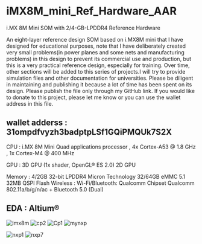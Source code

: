 # iMX8M_mini_Ref_Hardware_AAR
  i.MX 8M Mini SOM with 2/4-GB-LPDDR4 Reference Hardware

An eight-layer reference design SOM based on i.MX8M mini that I have designed for educational purposes, note that I have deliberately created very small problems(in power planes and some nets and manufacturing problems) in this design to prevent its commercial use and production, but this is a very practical reference design, especially for training. Over time, other sections will be added to this series of projects.I will try to provide simulation files and other documentation for universities.
Please be diligent in maintaining and publishing it because a lot of time has been spent on its design.
Please publish the file only through my GitHub link.
If you would like to donate to this project, please let me know or you can use the wallet address in this file.

## wallet adderss : 31ompdfvyzh3badptpLSf1GQiPMQUk7S2X


CPU : i.MX 8M Mini Quad applications processor , 4x Cortex-A53 @ 1.8 GHz , 1x Cortex-M4 @ 400 MHz

GPU :
3D GPU (1x shader, OpenGL® ES 2.0)
2D GPU

Memory :
4/2GB 32-bit LPDDR4 Micron Technology
32/64GB eMMC 5.1
32MB QSPI Flash
Wireless :
Wi-Fi/Bluetooth: Qualcomm Chipset Qualcomm
802.11a/b/g/n/ac + Bluetooth 5.0 (Dual)

## EDA : Altium®

![imx8m](https://user-images.githubusercontent.com/20875467/136380296-03939aa4-e670-4e0c-8cd8-558230ead868.PNG)
![cp2](https://user-images.githubusercontent.com/20875467/136378231-682880b9-eec2-4896-b2ce-605a3ca8bca2.JPG)
![Cp1](https://user-images.githubusercontent.com/20875467/136378313-6321d010-f9d8-41df-92ef-a951aba25257.JPG)
![mynxp](https://user-images.githubusercontent.com/20875467/136378813-556f1c6d-afc5-4a39-9066-3dcc885ff897.JPG)

![nxp1](https://user-images.githubusercontent.com/20875467/136378831-f91145e1-e46c-4d13-a847-c908fa242a8d.JPG)
![nxp7](https://user-images.githubusercontent.com/20875467/136378918-3fca08bc-89f0-42a1-a412-f4b026c2fc4d.JPG)
